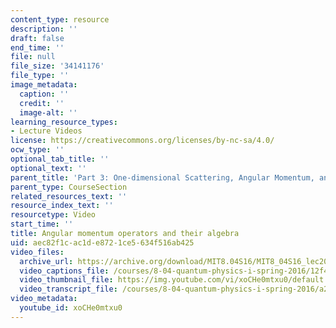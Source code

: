 ```yaml
---
content_type: resource
description: ''
draft: false
end_time: ''
file: null
file_size: '34141176'
file_type: ''
image_metadata:
  caption: ''
  credit: ''
  image-alt: ''
learning_resource_types:
- Lecture Videos
license: https://creativecommons.org/licenses/by-nc-sa/4.0/
ocw_type: ''
optional_tab_title: ''
optional_text: ''
parent_title: 'Part 3: One-dimensional Scattering, Angular Momentum, and Central Potentials'
parent_type: CourseSection
related_resources_text: ''
resource_index_text: ''
resourcetype: Video
start_time: ''
title: Angular momentum operators and their algebra
uid: aec82f1c-ac1d-e872-1ce5-634f516ab425
video_files:
  archive_url: https://archive.org/download/MIT8.04S16/MIT8_04S16_lec20_s2_300k.mp4
  video_captions_file: /courses/8-04-quantum-physics-i-spring-2016/12f4733a63ae5e079867adaf75622b62_xoCHe0mtxu0.vtt
  video_thumbnail_file: https://img.youtube.com/vi/xoCHe0mtxu0/default.jpg
  video_transcript_file: /courses/8-04-quantum-physics-i-spring-2016/a25ad2572e1617e20a8dfdb5c12a0f48_xoCHe0mtxu0.pdf
video_metadata:
  youtube_id: xoCHe0mtxu0
---
```

